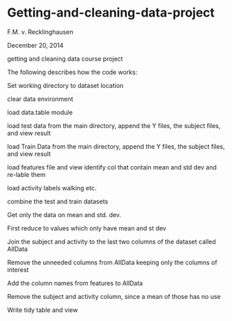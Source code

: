 Getting-and-cleaning-data-project
=================================

F.M. v. Recklinghausen

December 20, 2014

getting and cleaning data course project

The following describes how the code works:

Set working directory to dataset location

clear data environment

load data.table module

load test data from the main directory, append the Y files, the subject files, and view result

load Train Data from the main directory, append the Y files, the subject files, and view result

load features file and view
identify col that contain mean and std dev and re-lable them

load activity labels walking etc.

combine the test and train datasets

Get only the data on mean and std. dev.

First reduce to values which only have mean and st dev

Join the subject and activity to the last two columns of the dataset called AllData

Remove the unneeded columns from AllData keeping only the columns of interest

Add the column names from features to AllData

Remove the subject and activity column, since a mean of those has no use

Write tidy table and view
